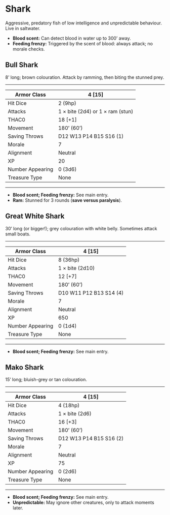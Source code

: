 # Shark

Aggressive, predatory fish of low intelligence and unpredictable behaviour. Live in saltwater.

- **Blood scent:** Can detect blood in water up to 300’ away.
- **Feeding frenzy:** Triggered by the scent of blood: always attack; no morale checks.

## Bull Shark

8’ long; brown colouration. Attack by ramming, then biting the stunned prey.

------

| Armor Class     | 4 [15]                           |
| ---------------- | -------------------------------- |
| Hit Dice         | 2 (9hp)                          |
| Attacks          | 1 × bite (2d4) or 1 × ram (stun) |
| THAC0            | 18 [+1]                          |
| Movement         | 180’ (60’)                       |
| Saving Throws    | D12 W13 P14 B15 S16 (1)          |
| Morale           | 7                                |
| Alignment        | Neutral                          |
| XP               | 20                               |
| Number Appearing | 0 (3d6)                          |
| Treasure Type    | None                             |

------

- **Blood scent; Feeding frenzy:** See main entry.
- **Ram:** Stunned for 3 rounds (**save versus paralysis**).

## Great White Shark

30’ long (or bigger!); grey colouration with white belly. Sometimes attack small boats.

------

| Armor Class     | 4 [15]                  |
| ---------------- | ----------------------- |
| Hit Dice         | 8 (36hp)                |
| Attacks          | 1 × bite (2d10)         |
| THAC0            | 12 [+7]                 |
| Movement         | 180’ (60’)              |
| Saving Throws    | D10 W11 P12 B13 S14 (4) |
| Morale           | 7                       |
| Alignment        | Neutral                 |
| XP               | 650                     |
| Number Appearing | 0 (1d4)                 |
| Treasure Type    | None                    |

------

- **Blood scent; Feeding frenzy:** See main entry.

## Mako Shark

15’ long; bluish-grey or tan colouration.

------

| Armor Class     | 4 [15]                  |
| ---------------- | ----------------------- |
| Hit Dice         | 4 (18hp)                |
| Attacks          | 1 × bite (2d6)          |
| THAC0            | 16 [+3]                 |
| Movement         | 180’ (60’)              |
| Saving Throws    | D12 W13 P14 B15 S16 (2) |
| Morale           | 7                       |
| Alignment        | Neutral                 |
| XP               | 75                      |
| Number Appearing | 0 (2d6)                 |
| Treasure Type    | None                    |

------

- **Blood scent; Feeding frenzy:** See main entry.
- **Unpredictable:** May ignore other creatures, only to attack moments later.